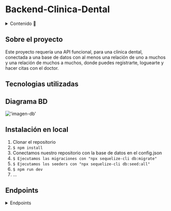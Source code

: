 # Backend-Clinica-Dental

<details>
  <summary>Contenido 📝</summary>
  <ol>
    <li><a href="#sobre-el-proyecto">Sobre el proyecto</a></li>
    <li><a href="#Tecnologias-utilizadas">Tecnologias utilizadas</a></li>
    <li><a href="#diagrama-bd">Diagrama</a></li>
    <li><a href="#instalación-en-local">Instalación</a></li>
    <li><a href="#endpoints">Endpoints</a></li>
    <li><a href="#futuras-funcionalidades">Futuras funcionalidades</a></li>
    <li><a href="#contribuciones">Contribuciones</a></li>
    <li><a href="#licencia">Licencia</a></li>
    <li><a href="#webgrafia">Webgrafia</a></li>
    <li><a href="#desarrollo">Desarrollo</a></li>
    <li><a href="#agradecimientos">Agradecimientos</a></li>
    <li><a href="#contacto">Contacto</a></li>
  </ol>
</details>

## Sobre el proyecto
Este proyecto requería una API funcional, para una clinica dental, conectada a una base de datos con al menos una relación de uno a muchos y una relación de muchos a muchos, donde puedes registrarte, loguearte y hacer citas con el doctor.

## Tecnologias utilizadas



## Diagrama BD
!['imagen-db']()

## Instalación en local
1. Clonar el repositorio
2. ` $ npm install `
3. Conectamos nuestro repositorio con la base de datos en el config.json
4. ``` $ Ejecutamos las migraciones con "npx sequelize-cli db:migrate" ``` 
5. ``` $ Ejecutamos los seeders con "npx sequelize-cli db:seed:all" ``` 
6. ``` $ npm run dev ``` 
7. ...

## Endpoints
<details>
<summary>Endpoints</summary>

- AUTH
    - REGISTER

            POST http://localhost:4000/register
        body:
        ``` js
            {
                "name": "David",
                "surname": "Garcia",
                "phone": "111222333",
                "email": "david@david.com",
                "password": "princes"
            }
        ```

    - LOGIN

            POST http://localhost:4000/login  
        body:
        ``` js
            {
                "email": "david@david.com",
                "password": "princes"
            }
        ```

            - New Appointment

            POST http://localhost:4000/appointment  
        body:
        ``` js
            {
                "hour": "20:00",
                "date": "12/1/2012"
            }
        ```

            - Update Appointment

            UP http://localhost:4000/appointment
        body:
        ``` js
            {
                "hour": "10:00",
                "date": "13/2/2023"
            }
        ```

            - Profile

            POST http://localhost:4000/profile 


</details>